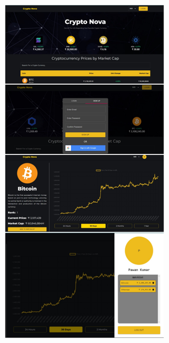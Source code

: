 <img width="700" src="https://github.com/coderpawan/CryptoNova/blob/main/public/home.jpg"/>
<img width="700" src="https://github.com/coderpawan/CryptoNova/blob/main/public/signup.jpg"/>
<img width="700" src="https://github.com/coderpawan/CryptoNova/blob/main/public/chart.jpg"/>
<img width="700" src="https://github.com/coderpawan/CryptoNova/blob/main/public/watchlist.jpg"/>
